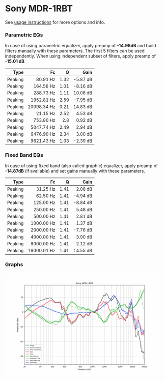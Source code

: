 # Sony MDR-1RBT
See [usage instructions](https://github.com/jaakkopasanen/AutoEq#usage) for more options and info.

### Parametric EQs
In case of using parametric equalizer, apply preamp of **-14.98dB** and build filters manually
with these parameters. The first 5 filters can be used independently.
When using independent subset of filters, apply preamp of **-15.01 dB**.

| Type    | Fc          |    Q | Gain     |
|--------:|------------:|-----:|---------:|
| Peaking | 80.91 Hz    | 1.32 | -5.87 dB |
| Peaking | 164.58 Hz   | 1.01 | -8.16 dB |
| Peaking | 288.73 Hz   | 1.11 | 10.08 dB |
| Peaking | 1952.81 Hz  | 2.59 | -7.95 dB |
| Peaking | 20098.34 Hz | 0.21 | 14.83 dB |
| Peaking | 21.15 Hz    | 2.52 | 4.53 dB  |
| Peaking | 753.80 Hz   | 2.8  | 0.92 dB  |
| Peaking | 5047.74 Hz  | 2.49 | 2.94 dB  |
| Peaking | 6476.90 Hz  | 2.34 | 3.00 dB  |
| Peaking | 9621.43 Hz  | 1.03 | -2.39 dB |

### Fixed Band EQs
In case of using fixed band (also called graphic) equalizer, apply preamp of **-14.87dB**
(if available) and set gains manually with these parameters.

| Type    | Fc          |    Q | Gain     |
|--------:|------------:|-----:|---------:|
| Peaking | 31.25 Hz    | 1.41 | 2.08 dB  |
| Peaking | 62.50 Hz    | 1.41 | -4.94 dB |
| Peaking | 125.00 Hz   | 1.41 | -8.84 dB |
| Peaking | 250.00 Hz   | 1.41 | 5.48 dB  |
| Peaking | 500.00 Hz   | 1.41 | 2.81 dB  |
| Peaking | 1000.00 Hz  | 1.41 | 1.37 dB  |
| Peaking | 2000.00 Hz  | 1.41 | -7.76 dB |
| Peaking | 4000.00 Hz  | 1.41 | 3.90 dB  |
| Peaking | 8000.00 Hz  | 1.41 | 2.12 dB  |
| Peaking | 16000.01 Hz | 1.41 | 14.55 dB |

### Graphs
![](./Sony%20MDR-1RBT.png)